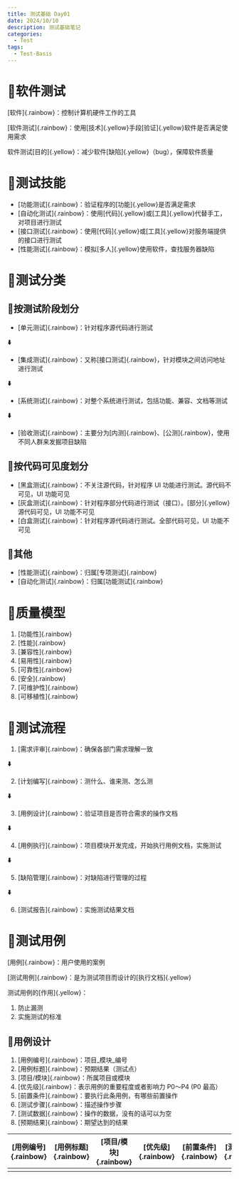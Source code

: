 ```yaml
---
title: 测试基础 Day01
date: 2024/10/10
description: 测试基础笔记
categories: 
  - Test
tags: 
  - Test-Basis
---
```


# :hibiscus:软件测试

[软件]{.rainbow}：控制计算机硬件工作的工具

[软件测试]{.rainbow}：使用[技术]{.yellow}手段[验证]{.yellow}软件是否满足使用需求

软件测试[目的]{.yellow}：减少软件[缺陷]{.yellow}（bug），保障软件质量

# :hibiscus:测试技能

- [功能测试]{.rainbow}：验证程序的[功能]{.yellow}是否满足需求
- [自动化测试]{.rainbow}：使用[代码]{.yellow}或[工具]{.yellow}代替手工，对项目进行测试
- [接口测试]{.rainbow}：使用[代码]{.yellow}或[工具]{.yellow}对服务端提供的接口进行测试
- [性能测试]{.rainbow}：模拟[多人]{.yellow}使用软件，查找服务器缺陷

# :hibiscus:测试分类

## :seedling:按测试阶段划分

- [单元测试]{.rainbow}：针对程序源代码进行测试

**:arrow_down:**

- [集成测试]{.rainbow}：又称[接口测试]{.rainbow}，针对模块之间访问地址进行测试

**:arrow_down:**

- [系统测试]{.rainbow}：对整个系统进行测试，包括功能、兼容、文档等测试

**:arrow_down:**

- [验收测试]{.rainbow}：主要分为[内测]{.rainbow}、[公测]{.rainbow}，使用不同人群来发掘项目缺陷

## :seedling:按代码可见度划分

- [黑盒测试]{.rainbow}：不关注源代码，针对程序 UI 功能进行测试。源代码不可见，UI 功能可见
- [灰盒测试]{.rainbow}：针对程序部分代码进行测试（接口）。[部分]{.yellow}源代码可见，UI 功能不可见
- [白盒测试]{.rainbow}：针对程序源代码进行测试。全部代码可见，UI 功能不可见

## :seedling:其他

- [性能测试]{.rainbow}：归属[专项测试]{.rainbow}
- [自动化测试]{.rainbow}：归属[功能测试]{.rainbow}

# :hibiscus:质量模型

1. [功能性]{.rainbow}
2. [性能]{.rainbow}
3. [兼容性]{.rainbow}
4. [易用性]{.rainbow}
5. [可靠性]{.rainbow}
6. [安全]{.rainbow}
7. [可维护性]{.rainbow}
8. [可移植性]{.rainbow}

# :hibiscus:测试流程

1. [需求评审]{.rainbow}：确保各部门需求理解一致

**:arrow_down:**

2. [计划编写]{.rainbow}：测什么、谁来测、怎么测

**:arrow_down:**

3. [用例设计]{.rainbow}：验证项目是否符合需求的操作文档

**:arrow_down:**

4. [用例执行]{.rainbow}：项目模块开发完成，开始执行用例文档，实施测试

**:arrow_down:**

5. [缺陷管理]{.rainbow}：对缺陷进行管理的过程

**:arrow_down:**

6. [测试报告]{.rainbow}：实施测试结果文档

# :hibiscus:测试用例

[用例]{.rainbow}：用户使用的案例

[测试用例]{.rainbow}：是为测试项目而设计的[执行文档]{.yellow}

测试用例的[作用]{.yellow}：

1. 防止漏测
2. 实施测试的标准

## :seedling:用例设计

1. [用例编号]{.rainbow}：项目\_模块\_编号
2. [用例标题]{.rainbow}：预期结果（测试点）
3. [项目/模块]{.rainbow}：所属项目或模块
4. [优先级]{.rainbow}：表示用例的重要程度或者影响力 P0～P4 (P0 最高）
5. [前置条件]{.rainbow}：要执行此条用例，有哪些前置操作
6. [测试步骤]{.rainbow}：描述操作步骤
7. [测试数据]{.rainbow}：操作的数据，没有的话可以为空
8. [预期结果]{.rainbow}：期望达到的结果

| [用例编号]{.rainbow} | [用例标题]{.rainbow} | [项目/模块]{.rainbow} | [优先级]{.rainbow} | [前置条件]{.rainbow} | [测试步骤]{.rainbow} | [测试数据]{.rainbow} | [预期结果]{.rainbow} |
| -------------------- | -------------------- | --------------------- | ------------------ | -------------------- | -------------------- | -------------------- | -------------------- |
|                      |                      |                       |                    |                      |                      |                      |                      |
